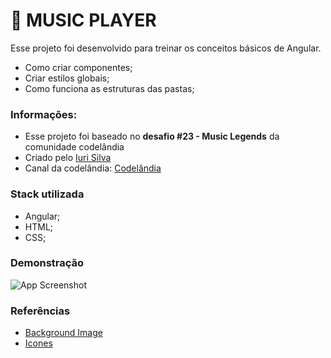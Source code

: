 # 📱 MUSIC PLAYER
Esse projeto foi desenvolvido para treinar os conceitos básicos de Angular.

- Como criar componentes;
- Criar estilos globais;
- Como funciona as estruturas das pastas;

### Informações:
- Esse projeto foi baseado no **desafio #23 - Music Legends** da comunidade codelândia
- Criado pelo [Iuri Silva](https://github.com/iuricode)
- Canal da codelândia: [Codelândia](https://discord.gg/wNCWTVuxyz)

### Stack utilizada
- Angular;
- HTML;
- CSS;

### Demonstração
![App Screenshot](https://firebasestorage.googleapis.com/v0/b/github-images-6c299.appspot.com/o/music-player.png?alt=media&token=42fc0035-5b1a-4997-88ca-804c7c8505a0)

### Referências
- [Background Image](https://www.monophono.com.br/wp-content/uploads/2021/02/Navio-Pirata-Baiana-System-1.jpg)
- [Icones](https://fonts.google.com/icons)
